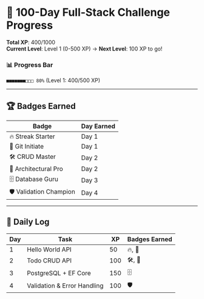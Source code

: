 # 🚀 100-Day Full-Stack Challenge Progress  
**Total XP**: 400/1000  
**Current Level**: Level 1 (0-500 XP) → **Next Level**: 100 XP to go!  

### 📊 Progress Bar  
`■■■■■■■□□□ 80%` (Level 1: 400/500 XP)  

---

## 🏆 Badges Earned  
| Badge               | Day Earned |  
|----------------------|------------|  
| 🔥 Streak Starter    | Day 1      |  
| 🎉 Git Initiate      | Day 1      |  
| 🛠️ CRUD Master      | Day 2      |  
| 🎯 Architectural Pro | Day 2      |  
| 🗄️ Database Guru    | Day 3      |  
| 🛡️ Validation Champion | Day 4     |  

---

## 📅 Daily Log  
| Day | Task                          | XP  | Badges Earned                  |  
|-----|-------------------------------|-----|--------------------------------|  
| 1   | Hello World API               | 50  | 🔥, 🎉                        |  
| 2   | Todo CRUD API                 | 100 | 🛠️, 🎯                       |  
| 3   | PostgreSQL + EF Core          | 150 | 🗄️                          |  
| 4   | Validation & Error Handling   | 100 | 🛡️                          |  
